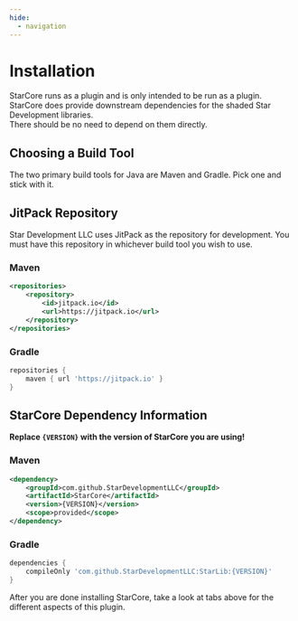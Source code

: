 ```yaml
---
hide:
  - navigation
---
```


# Installation
StarCore runs as a plugin and is only intended to be run as a plugin. StarCore does provide downstream dependencies for the shaded Star Development libraries.  
There should be no need to depend on them directly.  

## Choosing a Build Tool
The two primary build tools for Java are Maven and Gradle. Pick one and stick with it.

## JitPack Repository
Star Development LLC uses JitPack as the repository for development. You must have this repository in whichever build tool you wish to use.
### Maven
```xml 
<repositories>
    <repository>
        <id>jitpack.io</id>
        <url>https://jitpack.io</url>
    </repository>
</repositories>
```

### Gradle
```groovy
repositories {
    maven { url 'https://jitpack.io' }
}
```

## StarCore Dependency Information
**Replace `{VERSION}` with the version of StarCore you are using!**
### Maven
```xml
<dependency>
    <groupId>com.github.StarDevelopmentLLC</groupId>
    <artifactId>StarCore</artifactId>
    <version>{VERSION}</version>
    <scope>provided</scope>
</dependency>
```
### Gradle
```groovy
dependencies {
    compileOnly 'com.github.StarDevelopmentLLC:StarLib:{VERSION}'
}
```

After you are done installing StarCore, take a look at tabs above for the different aspects of this plugin. 